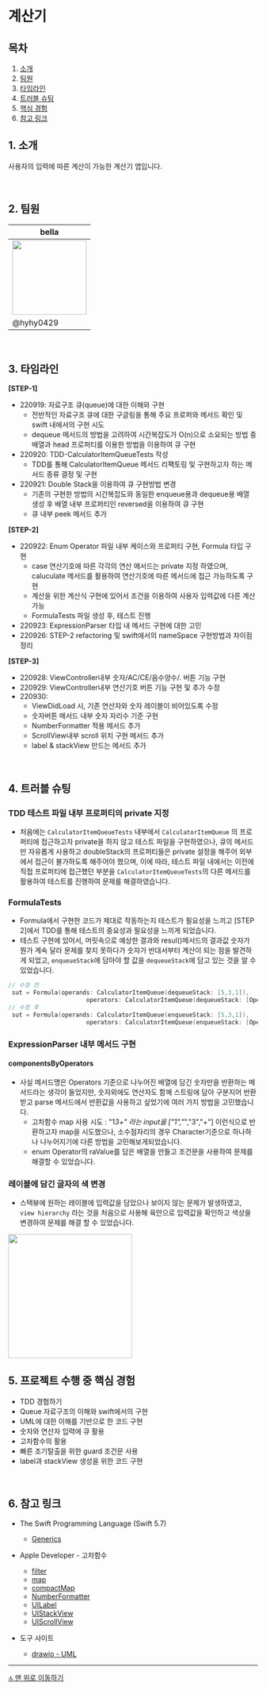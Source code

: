 #  계산기 

## 목차
1. [소개](#-소개)
2. [팀원](#-팀원)
3. [타임라인](#-타임라인)
4. [트러블 슈팅](#-트러블-슈팅)
5. [핵심 경험](#-프로젝트-수행-중-핵심-경험)
6. [참고 링크](#-참고-링크)

## 1. 소개
사용자의 입력에 따른 계산이 가능한 계산기 앱입니다. 

<br>

## 2. 팀원
| bella |
| --- |
| <img src=https://user-images.githubusercontent.com/99257965/190572701-5e51fd28-455f-4c3b-924d-0baade5011a3.png width=150> |
|  @hyhy0429 |

<br>

## 3. 타임라인
**[STEP-1]**
- 220919: 자료구조 큐(queue)에 대한 이해와 구현
    - 전반적인 자료구조 큐에 대한 구글링을 통해 주요 프로퍼와 메서드 확인 및 swift 내에서의 구현 시도
    - dequeue 메서드의 방법을 고려하여 시간복잡도가 O(n)으로 소요되는 방법 중 배열과 head 프로퍼티를 이용한 방법을 이용하여 큐 구현
- 220920: TDD-CalculatorItemQueueTests 작성
    - TDD를 통해 CalculatorItemQueue 메서드 리팩토링 및 구현하고자 하는 메서드 종류 결정 및 구현
- 220921: Double Stack을 이용하여 큐 구현방법 변경
    - 기존의 구현한 방법의 시간복잡도와 동일한 enqueue용과 dequeue용 배열 생성 후 배열 내부 프로퍼티인 reversed을 이용하여 큐 구현
    - 큐 내부 peek 메서드 추가 



**[STEP-2]**
- 220922: Enum Operator 파일 내부 케이스와 프로퍼티 구현, Formula 타입 구현
    - case 연산기호에 따른 각각의 연산 메서드는 private 지정 하였으며, caluculate 메서드를 활용하여 연산기호에 따른 메서드에 접근 가능하도록 구현 
    - 계산을 위한 계산식 구현에 있어서 조건을 이용하여 사용자 입력값에 다른 계산 가능
    - FormulaTests 파일 생성 후, 테스트 진행
- 220923: ExpressionParser 타입 내 메서드 구현에 대한 고민
- 220926: STEP-2 refactoring 및 swift에서의 nameSpace 구현방법과 차이점 정리


**[STEP-3]**
- 220928: ViewController내부 숫자/AC/CE/음수양수/. 버튼 기능 구현
- 220929: ViewController내부 연산기호 버튼 기능 구현 및 추가 수정
- 220930: 
    - ViewDidLoad 시, 기존 연산자와 숫자 레이블이 비어있도록 수정
    - 숫자버튼 메서드 내부 숫자 자리수 기준 구현
    - NumberFormatter 적용 메서드 추가
    - ScrollView내부 scroll 위치 구현 메서드 추가
    - label & stackView 만드는 메서드 추가


<br>

## 4. 트러블 슈팅
### TDD 테스트 파일 내부 프로퍼티의 private 지정
- 처음에는 `CalculatorItemQueueTests` 내부에서 `CalculatorItemQueue` 의 프로퍼티에 접근하고자 private을 하지 않고 테스트 파일을 구현하였으나, 큐의 메서드만 자유롭게 사용하고 doubleStack의 프로퍼티들은 private 설정을 해주어 외부에서 접근이 불가하도록 해주어야 했으며, 이에 따라, 테스트 파일 내에서는 이전에 직접 프로퍼티에 접근했던 부분을  `CalculatorItemQueueTests`의 다른 메서드를 활용하여 테스트를 진행하여 문제를 해결하였습니다.

### FormulaTests
- Formula에서 구현한 코드가 제대로 작동하는지 테스트가 필요성을 느끼고 [STEP 2]에서 TDD를 통해 테스트의 중요성과 필요성을 느끼게 되었습니다.
- 테스트 구현에 있어서, 머릿속으로 예상한 결과와 resul()메서드의 결과값 숫자가 뭔가 계속 달라 문제를 찾지 못하다가 숫자가 반대서부터 계산이 되는 점을 발견하게 되었고, `enqueueStack`에 담아야 할 값을 `dequeueStack`에 담고 있는 것을 알 수 있었습니다. 
```swift
// 수정 전
 sut = Formula(operands: CalculatorItemQueue(dequeueStack: [5,3,1]),
                      operators: CalculatorItemQueue(dequeueStack: [Operator.multiply,Operator.add]))
// 수정 후
 sut = Formula(operands: CalculatorItemQueue(enqueueStack: [5,3,1]),
                      operators: CalculatorItemQueue(enqueueStack: [Operator.multiply,Operator.add]))
```

### ExpressionParser 내부 메서드 구현
#### componentsByOperators
- 사실 메서드명은 Operators 기준으로 나누어진 배열에 담긴 숫자만을 반환하는 메서드라는 생각이 들었지만, 숫자외에도 연산자도 함께 스트링에 담아 구분지어 반환받고 parse 메서드에서 반환값을 사용하고 싶었기에 여러 가지 방법을 고민했습니다. 
    - 고차함수 map 사용 시도 : "1*3+" 라는 input을 ["1","*","3","+"] 이런식으로 반환하고자 map을 시도했으나, 소수점자리의 경우 Character기준으로 하나하나 나누어지기에 다른 방법을 고민해보게되었습니다. 
    - enum Operator의 raValue를 담은 배열을 만들고 조건문을 사용하여 문제를 해결할 수 있었습니다. 


### 레이블에 담긴 글자의 색 변경
- 스택뷰에 원하는 레이블에 입력값을 담았으나 보이지 않는 문제가 발생하였고, `view hierarchy` 라는 것을 처음으로 사용해 육안으로 입력값을 확인하고 색상을 변경하여 문제를 해결 할 수 있었습니다.  
<img src=https://i.imgur.com/zBOnIab.png width=250>

<br>

## 5. 프로젝트 수행 중 핵심 경험

- TDD 경험하기
- Queue 자료구조의 이해와 swift에서의 구현
- UML에 대한 이해를 기반으로 한 코드 구현
- 숫자와 연산자 입력에 큐 활용
- 고차함수의 활용
- 빠른 조기탈출을 위한 guard 조건문 사용
- label과 stackView 생성을 위한 코드 구현
  

<br>

## 6. 참고 링크
- The Swift Programming Language (Swift 5.7)
    - [Generics](https://docs.swift.org/swift-book/LanguageGuide/Generics.html)
- Apple Developer - 고차함수
    - [filter](https://developer.apple.com/documentation/swift/sequence/filter(_:))
    - [map](https://developer.apple.com/documentation/swift/array/map(_:)-87c4d)
    - [compactMap](https://developer.apple.com/documentation/swift/sequence/compactmap(_:))
    - [NumberFormatter](https://developer.apple.com/documentation/foundation/numberformatter)
    - [UILabel](https://developer.apple.com/documentation/uikit/uilabel)
    - [UIStackView](https://developer.apple.com/documentation/uikit/uistackview)
    - [UIScrollView](https://developer.apple.com/documentation/uikit/uiscrollview)

- 도구 사이트
    - [drawio - UML](https://app.diagrams.net/#G1GfUnm8pqcSgVwBMxitc_-zU6mqlr4KEm)



---
[🔝 맨 위로 이동하기](#계산기)

